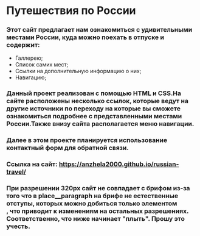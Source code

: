 # Путешествия по России
### Этот сайт предлагает нам ознакомиться с удивительными местами России, куда можно поехать в отпуске и содержит:
* Галлерею;
* Список самих мест;
* Ссылки на дополнительную информацию о них;
* Навигацию;

### Данный проект реализован с помощью HTML и CSS.На сайте расположены несколько ссылок, которые ведут на другие источники по переходу на которые вы сможете ознакомиться подробнее с представленными местами России.Также внизу сайта располагается меню навигации.

### Далее в этом проекте планируется использование контактный форм для обратной связи.

### Ссылка на сайт: https://anzhela2000.github.io/russian-travel/



### При разрешении 320px  сайт не совпадает с брифом из-за того что в place__paragraph на брифе не естественные отступы, которых можно добиться только элементом <br>, что приводит к изменениям на остальных разрешениях. Соответственно, что ниже начинает "плыть". Прошу это учесть.
